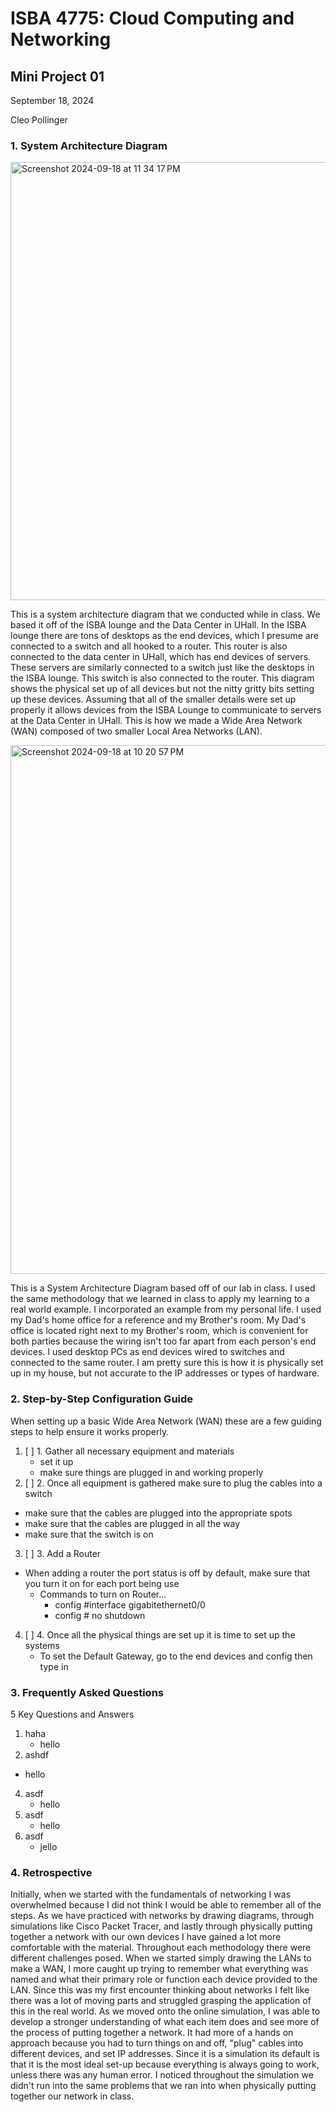# ISBA 4775: Cloud Computing and Networking

## Mini Project 01

September 18, 2024


Cleo Pollinger

###  1. System Architecture Diagram

<img width="701" alt="Screenshot 2024-09-18 at 11 34 17 PM" src="https://github.com/user-attachments/assets/54b7c4dd-defc-4d7b-99ca-0f4025d8ed62">

This is a system architecture diagram that we conducted while in class. We based it off of the ISBA lounge and the Data Center in UHall. In the ISBA lounge there are tons of desktops as the end devices, which I presume are connected to a switch and all hooked to a router. This router is also connected to the data center in UHall, which has end devices of servers. These servers are similarly connected to a switch just like the desktops in the ISBA lounge. This switch is also connected to the router. This diagram shows the physical set up of all devices but not the nitty gritty bits setting up these devices. Assuming that all of the smaller details were set up properly it allows devices from the ISBA Lounge to communicate to servers at the Data Center in UHall. This is how we made a Wide Area Network (WAN) composed of two smaller Local Area Networks (LAN).

<img width="846" alt="Screenshot 2024-09-18 at 10 20 57 PM" src="https://github.com/user-attachments/assets/1b31d471-e2f2-4b09-bdc5-e14c94a49c1b">

This is a System Architecture Diagram based off of our lab in class. I used the same methodology that we learned in class to apply my learning to a real world example. I incorporated an example from my personal life. I used my Dad's home office for a reference and my Brother's room. My Dad's office is located right next to my Brother's room, which is convenient for both parties because the wiring isn't too far apart from each person's end devices. I used desktop PCs as end devices wired to switches and connected to the same router. I am pretty sure this is how it is physically set up in my house, but not accurate to the IP addresses or types of hardware.

###  2. Step-by-Step Configuration Guide
When setting up a basic Wide Area Network (WAN) these are a few guiding steps to help ensure it works properly.

1. [ ] 1. Gather all necessary equipment and materials 
   - set it up
   - make sure things are plugged in and working properly
2. [ ] 2. Once all equipment is gathered make sure to plug the cables into a switch
- make sure that the cables are plugged into the appropriate spots
- make sure that the cables are plugged in all the way
- make sure that the switch is on
3. [ ] 3. Add a Router
  - When adding a router the port status is off by default, make sure that you turn it on for each port being use
     - Commands to turn on Router...
          - config #interface gigabitethernet0/0
          - config # no shutdown
4. [ ] 4. Once all the physical things are set up it is time to set up the systems
   - To set the Default Gateway, go to the end devices and config then type in 

###  3. Frequently Asked Questions
5 Key Questions and Answers
1. haha
   - hello 
2.  ashdf
   - hello
4. asdf
   - hello
5. asdf
   - hello
6. asdf
   - jello

###  4. Retrospective
Initially, when we started with the fundamentals of networking I was overwhelmed because I did not think I would be able to remember all of the steps. As we have practiced with networks by drawing diagrams, through simulations like Cisco Packet Tracer, and lastly through physically putting together a network with our own devices I have gained a lot more comfortable with the material. Throughout each methodology there were different challenges posed. When we started simply drawing the LANs to make a WAN, I more caught up trying to remember what everything was named and what their primary role or function each device provided to the LAN. Since this was my first encounter thinking about networks I felt like there was a lot of moving parts and struggled grasping the application of this in the real world. As we moved onto the online simulation, I was able to develop a stronger understanding of what each item does and see more of the process of putting together a network. It had more of a hands on approach because you had to turn things on and off, "plug" cables into different devices, and set IP addresses. Since it is a simulation its default is that it is the most ideal set-up because everything is always going to work, unless there was any human error. I noticed throughout the simulation we didn't run into the same problems that we ran into when physically putting together our network in class. 




















